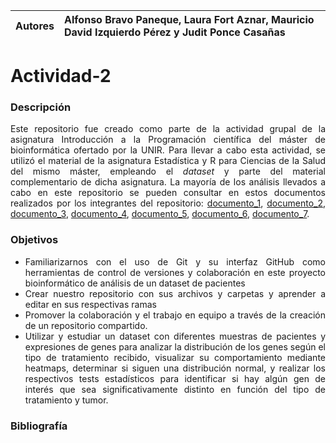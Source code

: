 
| Autores | Alfonso Bravo Paneque, Laura Fort Aznar, Mauricio David Izquierdo Pérez y Judit Ponce Casañas|
:--------------------------------------------------------------------------------------------------------|:-

# **Actividad-2**

### **Descripción**

<div align="justify">
  
Este repositorio fue creado como parte de la actividad grupal de la asignatura Introducción a la Programación científica del máster de bioinformática ofertado por la UNIR. Para llevar a cabo esta actividad, se utilizó el material de la asignatura Estadística y R para Ciencias de la Salud del mismo máster, empleando el *dataset* y parte del material complementario de dicha asignatura. La mayoría de los análisis llevados a cabo en este repositorio se pueden consultar en estos documentos realizados por los integrantes del repositorio: [documento_1](https://www.dropbox.com/scl/fi/1moktcqw9vqmbzwtumz8x/Actividad_1-Bravo-Paneque-Alfonso.html?rlkey=h58416u2guqwcdw3108sx4f65&st=bfr0568z&dl=0), [documento_2](https://www.dropbox.com/scl/fi/oejgl0itbulhgmjtixd0g/Actividad_2-Bravo_Paneque_Alfonso.html?rlkey=l8ul2ubrkb08l6pll03yozs91&st=lfl8txxi&dl=0), [documento_3](https://www.dropbox.com/scl/fi/rgc7ngwyvjv315mke7pwo/Ponce_Casa-as_Judit_Act1.html?rlkey=xf9kgvtttifooc9a9jrqlf8uy&st=z7z1o7an&dl=0), [documento_4](https://www.dropbox.com/scl/fi/9nfvzjerkbv9mtlz2qyaf/Ponce_Casa-as_Judit_Actividad2.html?rlkey=ztbcklcg2w849ryxp7o6qf0zr&st=40uofzhw&dl=0), [documento_5](https://www.dropbox.com/scl/fi/ji7fre8wgndgdroldteqb/Actividad1_MauricioIzquierdo.html?rlkey=j8v621onlnc7t3qxab8pbxduv&st=uzoiqg34&dl=0), [documento_6](https://www.dropbox.com/scl/fi/2mbuclb03hiqx3p867dyi/Actividad2_Mauricio-Izquierdo.html?rlkey=iwe9q1nwekxjzlpy9aoxmn83t&st=k94g5gm2&dl=0), [documento_7](https://www.dropbox.com/scl/fi/i2kb943k2r39elq47g9l9/mubio02_act1_laurafort.html?rlkey=ladjz52tj0gklpcg19niz0bei&st=jpy0ub6h&dl=0).

</div>


### **Objetivos**
<div align="justify">
  
- Familiarizarnos con el uso de Git y su interfaz GitHub como herramientas de control de versiones y colaboración en este proyecto bioinformático de análisis de un dataset de pacientes
- Crear nuestro repositorio con sus archivos y carpetas y aprender a editar en sus respectivas ramas
- Promover la colaboración y el trabajo en equipo a través de la creación de un repositorio compartido.
- Utilizar y estudiar un dataset con diferentes muestras de pacientes y expresiones de genes para analizar la distribución de los genes según el tipo de tratamiento recibido, visualizar su comportamiento mediante heatmaps, determinar si siguen una distribución normal, y realizar los respectivos tests estadísticos para identificar si hay algún gen de interés que sea significativamente distinto en función del tipo de tratamiento y tumor. 

</div>


### **Bibliografía**


